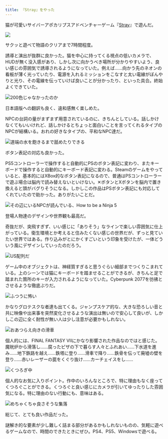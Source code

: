 ```yaml
---
title: 『Stray』をやった
---
```

猫が可愛いサイバーアポカリプスアドベンチャーゲーム『[Stray](https://store.steampowered.com/app/1332010/Stray/?l=japanese)』で遊んだ。

![](https://lh6.googleusercontent.com/aDsprmJcEyBe4p1fXA5Ceo0UERXaYGb7bVPo98saeqz9bEs5odPSNeEHGd7BYpWoaUTuRszS5QSxr7H7NrapVsxsAm2_8Ma6bVdO7YKwVq4MvHrvr2Rpojf526kI_MPFgLba8rcmqLkkc8LQiWKsFvY22RaQbJ0W_Kg1zpLzihcDsVUhLP8UAK3qrw)

サクッと遊べて物語のクリアまで7時間程度。

誘導と演出が抜群に良かった。猫を中心に持ってくる視点の低いカメラで、HUDが無く没入感があり、しかし次に向かうべき場所が分かりやすいよう、良い感じの雰囲気で誘導されるようになっていた。例えば……向かう先のネオンの看板が薄く光っていたり、電源を入れるミッションをこなすと太い電線がぼんやりと光り、その電線を伝っていけば良いことが分かったり、といった具合。終始よくできていた。

![](https://lh3.googleusercontent.com/L3CA0h3KvLZZA-obyYItoNenrjC3uibVjwCdm4PL_wAIXiBXgvmcJA4G0oe86fRZsmHx422nshbypHvzuIRySg8rrDqbJqQ-NPAIvA9Ssihi7giH8J3n3kERh97A7yhS_TnrWXViEeFwo3jwldWpoNM6SdlmKcysnLZturj63kLcF90hVaFRu0MjSA "200色じゃなかったのか")

日本語版への翻訳も良く、違和感無く楽しめた。

NPCの台詞の量がまずまず用意されているのに、きちんとしている。話しかけなくてもいいけれど、話しかけるとちょっと面白いことを言ってくれるタイプのNPCが結構いる。おれの好きなタイプの、平和なNPC達だ。

![](https://lh4.googleusercontent.com/nTb0PAOrc7NdieO3sOp4icdpTks92ilv-S8pXZbxdCvJRb8jf5x4gzc-nVWL4dRTh6RbvRgK11nsZ5iDB2lD0oeLRcHeA6Xi4tNf0pZwYcUOdcHQNaaXvWNVQG9ypTsxnKxMFALqM8C4k6o7fBJqnnc6_XTvYhzxl8JzPRwhkxL02rG8gaABUcNf_A "道端の水を飽きるまで舐めたりできる")

ボタン表記の対応も良かった。

PS5コントローラーで操作すると自動的にPSのボタン表記に変わり、またキーボードで操作すると自動的にキーボード表記に変わる。Steamのゲームをやっていると、基本的にはXBox的なボタン表記になるので、普通はPSコントローラーで遊ぶ場合は脳内で読み替えないといけない。✕ボタンとXボタンを脳内で置き換えると頭がバグりそうになる。しかしこの作品はPSボタン表記にも対応してくれていたので助かった。ありがたいことだ。

![](https://lh4.googleusercontent.com/jATYpoz5qTl2tonWtGej_Ut5jZMm_NYQ3NBb4tomEGt9XgQBQpdKF9mjCkUTVR9yHwjv0HPgLao5_Ls8OP12nTbadE_-rBPi-8Jd81wgQvsKUFw9euvu1FuTFeGgQ9EQ8eTMy14hrKq__GPVrVMmq7twd_KGpccp9q2Re_xmzdMCyfjMfKIAtQrFtQ "その辺にいるNPCが読んでいる、How to be a Ninja 5")

登場人物達のデザインや世界観も最高だ。

奇抜だが、突飛すぎず、いい感じに「ありそう」なラインで楽しい雰囲気に仕上がっている。衛生環境とか考えると住みたくない感じの世界だが、ずっと見ていたい世界ではある。作り込みがとにかくすごいという印象を受けたが、一体どういう風にデザインしていったのだろう。

![](https://lh4.googleusercontent.com/ieoSomOj8wIl9gM_fqvHzm0ngwMsWiafVNZ_fGIcLvhKm8ejbe5q_Jmnn7O6nJj_39CGITgKNEqDnzkkHtWGB0l9T2hY80iMM2G_3cnzMFU-YRUcBSboIM9_2nAssF1X0omvkgvDwU1ot6foC7HI4gq47TTSS8KrhOoOCdUdMyrylZ49O96qM9zxvQ "US配列だ")

ゲーム中のオブジェクトは、神経質すぎると思うぐらい細部までつくりこまれている。上のシーンでは猫にキーボードを踏ませることができるが、きちんと足で踏まれた箇所のキーが入力されるようになっていた。Cyberpunk 2077を彷彿とさせるような徹底ぶりだ。

![](https://lh5.googleusercontent.com/jBeDwFdFiRC7rAjbrN0M1i9aS9O2cto8oxwEa-JONyY2reVaMwdWiJkhuMbFSa9OUPpPZ8oFFaqGP_FWAe2kH6IMauN013YWkUV04WruGJ1u5fO4pcUAV7iI1OnVPfyi7DcA9IJXQwdeZhvlMFqGA9vm6uQw7N2Gdvyxtv9_vrPxOJt9ubW9VkX2Kw "ふつうに怖い")

かなりグロテスクな者達も出てくる。ジャンプスケア的な、大きな恐ろしい音と共に映像や出来事を突然変化させるような演出は無いので安心して良いが、しかしこの辺に全く耐性が無い人は少し注意が必要かもしれない。

![](https://lh4.googleusercontent.com/aA8xVTzKyR3W_KqaC-Q_1rC5Mz-JpkdqqNG9D2utK1EL6jhha85niM5BM1BBWcuQAtYICPv39K0riH3EBRJEbwPwYElvZm2fCAV0EkRmW4XOlDEyvFyuFL8JQMI-YR8epuWYDnRfqVr9Ckc1H24Ih2KU9_aTNc8pXUmPy86Ntcjd-P_obBBkKMGrVQ "おあつらえ向きの滑車")

個人的には、FINAL FANTASY VIIにかなり影響された作品なのではと感じた。魔晄炉から滑落し……腐ったピザの下で暮らす人々とふれあい……下水道を進み……地下鉄路を越え……鉄塔に登り……滑車で降り……鉄骨を伝って廃墟の壁を登り……赤いレーザーの罠をくぐり抜け……カーチェイスをし……

![](https://lh4.googleusercontent.com/yReAjX-UcN5aZVQBP3RfjcM3jXCoL8xtRGOUZfhIIBAFFXxeMudBe9it0MglGfgmH59dpGgaBVpumCZAbL2kkiAUlN13mBm2Nw63ynNLEhgo2byMkGCKlMG8eTxNTF4wtlAydEU_MclzJOZ4vXLoy19hZeGQsby3MzkM7qgTF3admI05shBg9ziaEA "くつろぎ中")

個人的なお気に入りポイント。作中のいろんなところで、特に理由もなく座ってくつろぐことができる。くつろぐと良い感じにカメラが引いてゆったりした雰囲気になる。特に理由のない行動にも、意味はある。

![](https://lh3.googleusercontent.com/1dIG88OuRnsIo04buc_jKT5rLL5LFyhgjKmisxjElMTxC_oH1qBcYRkT_s3d9_HMBw77gjjOywnw_Gz1t1VjWH0aJYJ3D4GFPP2whp3NiNjxzeQoWlhhGhX39OisICjcjcYQm7XM89eU5MNWRaD13H6dL2RC68E3aZDcLEkDHl1W04gHcxJ_Gv0aIg "めちゃくちゃ良さそうな集落")

総じて、とても良い作品だった。

謎解き的な要素が少し難しく詰まる部分があるかもしれないものの、気軽に遊べるゲームなので、時間のできたときにぜひ。PS4、PS5、Windowsで遊べる。
